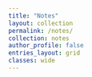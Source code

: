 ```yaml
---
title: "Notes"
layout: collection
permalink: /notes/
collection: notes
author_profile: false
entries_layout: grid
classes: wide
---
```

